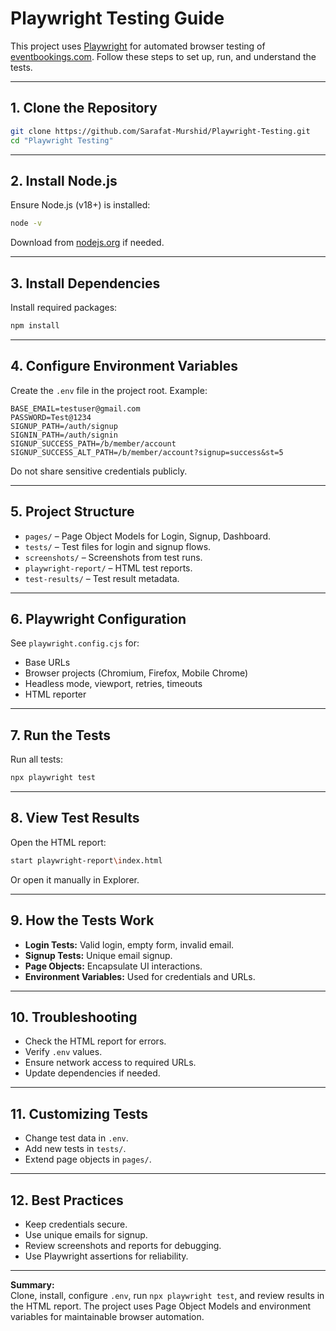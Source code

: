# Playwright Testing Guide

This project uses [Playwright](https://playwright.dev/) for automated browser testing of [eventbookings.com](https://www.eventbookings.com). Follow these steps to set up, run, and understand the tests.

---

## 1. Clone the Repository


```sh
git clone https://github.com/Sarafat-Murshid/Playwright-Testing.git
cd "Playwright Testing"
```

---

## 2. Install Node.js

Ensure Node.js (v18+) is installed:

```sh
node -v
```

Download from [nodejs.org](https://nodejs.org/) if needed.

---

## 3. Install Dependencies

Install required packages:

```sh
npm install
```

---

## 4. Configure Environment Variables

Create the `.env` file in the project root. Example:

```properties
BASE_EMAIL=testuser@gmail.com
PASSWORD=Test@1234
SIGNUP_PATH=/auth/signup
SIGNIN_PATH=/auth/signin
SIGNUP_SUCCESS_PATH=/b/member/account
SIGNUP_SUCCESS_ALT_PATH=/b/member/account?signup=success&st=5
```

Do not share sensitive credentials publicly.

---

## 5. Project Structure

- `pages/` – Page Object Models for Login, Signup, Dashboard.
- `tests/` – Test files for login and signup flows.
- `screenshots/` – Screenshots from test runs.
- `playwright-report/` – HTML test reports.
- `test-results/` – Test result metadata.

---

## 6. Playwright Configuration

See `playwright.config.cjs` for:

- Base URLs
- Browser projects (Chromium, Firefox, Mobile Chrome)
- Headless mode, viewport, retries, timeouts
- HTML reporter

---

## 7. Run the Tests

Run all tests:

```sh
npx playwright test
```

---

## 8. View Test Results

Open the HTML report:

```sh
start playwright-report\index.html
```

Or open it manually in Explorer.

---

## 9. How the Tests Work

- **Login Tests:** Valid login, empty form, invalid email.
- **Signup Tests:** Unique email signup.
- **Page Objects:** Encapsulate UI interactions.
- **Environment Variables:** Used for credentials and URLs.

---

## 10. Troubleshooting

- Check the HTML report for errors.
- Verify `.env` values.
- Ensure network access to required URLs.
- Update dependencies if needed.

---

## 11. Customizing Tests

- Change test data in `.env`.
- Add new tests in `tests/`.
- Extend page objects in `pages/`.

---

## 12. Best Practices

- Keep credentials secure.
- Use unique emails for signup.
- Review screenshots and reports for debugging.
- Use Playwright assertions for reliability.

---

**Summary:**  
Clone, install, configure `.env`, run `npx playwright test`, and review results in the HTML report. The project uses Page Object Models and environment variables for maintainable browser automation.
